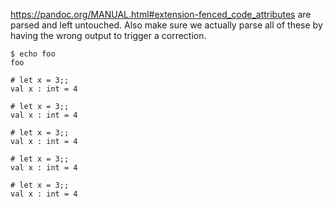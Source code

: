 https://pandoc.org/MANUAL.html#extension-fenced_code_attributes are parsed and left untouched.
Also make sure we actually parse all of these by having the wrong output to trigger a correction.

```{.sh}
$ echo foo
foo
```

``` {.ocaml}
# let x = 3;;
val x : int = 4
```

```{#identifier .ocaml}
# let x = 3;;
val x : int = 4
```

```{#identifier .ocaml attrib="attrval"}
# let x = 3;;
val x : int = 4
```

```{#identifier .ocaml attrib="attrval with spaces"}
# let x = 3;;
val x : int = 4
```

```{#id1 #id2 .ocaml attrib="attrval" attr2="attrval2}"}
# let x = 3;;
val x : int = 4
```

